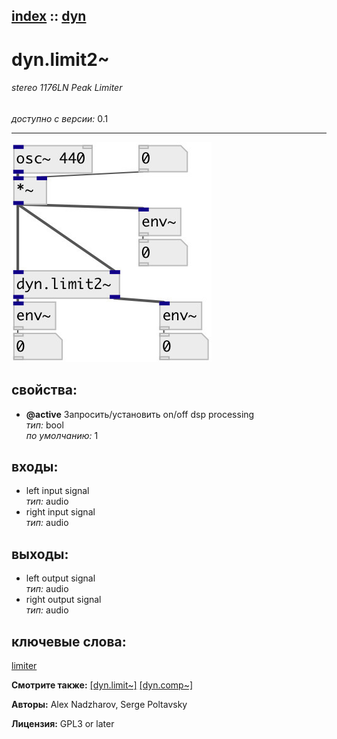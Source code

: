 [index](index.html) :: [dyn](category_dyn.html)
---

# dyn.limit2~

###### stereo 1176LN Peak Limiter

*доступно с версии:* 0.1

---




[![example](../examples/img/dyn.limit2~.jpg)](../examples/pd/dyn.limit2~.pd)







## свойства:

* **@active** 
Запросить/установить on/off dsp processing<br>
_тип:_ bool<br>
_по умолчанию:_ 1<br>



## входы:

* left input signal<br>
_тип:_ audio
* right input signal<br>
_тип:_ audio



## выходы:

* left output signal<br>
_тип:_ audio
* right output signal<br>
_тип:_ audio



## ключевые слова:

[limiter](keywords/limiter.html)



**Смотрите также:**
[\[dyn.limit~\]](dyn.limit~.html)
[\[dyn.comp~\]](dyn.comp~.html)




**Авторы:** Alex Nadzharov, Serge Poltavsky




**Лицензия:** GPL3 or later





